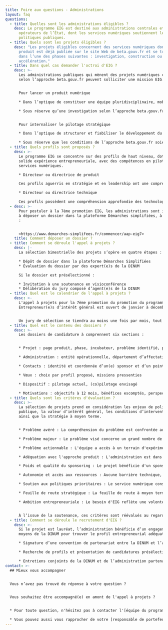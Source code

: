 ```yaml
---
title: Foire aux questions - Administrations
layout: faq
questions:
  - title: Quelles sont les administrations éligibles ?
    desc: Le programme EIG est destiné aux administrations centrales et aux
      opérateurs de l’État, dont les services numériques soutiennent les
      politiques publiques.
  - title: Quels sont les projets éligibles ?
    desc: "Les projets éligibles concernent des services numériques dont la fiche
      produit est déjà publiée sur le site Web de beta.gouv.fr et se trouvent
      dans l’une des phases suivantes : investigation, construction ou
      accélération."
  - title: Dans quel cas demander l'octroi d'EIG ?
    desc: >-
      Les administrations publiques qui mènent des projets numériques conçus
      selon l’approche beta.gouv.fr peuvent solliciter une mission EIG.


      Pour lancer un produit numérique

      * Dans l’optique de constituer une équipe pluridisciplinaire, mobiliser l’écosystème, prouver la valeur du service et enclencher son adoption.

      * Sous réserve qu’une investigation selon l’approche beta.gouv.fr permette de qualifier le problème, de valider le besoin et d’esquisser une stratégie.


      Pour internaliser le pilotage stratégique

      * Dans l’optique de structurer et fiabiliser le développement du produit, mais aussi faire grandir l’équipe, la technologie et l’organisation.

      * Sous réserve que les conditions de l’approche beta.gouv.fr soient réunies (pilotage par l’impact, transparence des résultats, ouverture des codes sources, etc.).
  - title: Quels profils sont proposés ?
    desc: >-
      Le programme EIG se concentre sur des profils de haut niveau, dotés d’une
      solide expérience entrepreneuriale, avec des compétences en pilotage de
      services numériques.

      * Directeur ou directrice de produit

      Ces profils aguerris en stratégie et en leadership ont une compréhension holistique du lancement de services numériques (financement, marketing, ressources humaines, etc.). Leur expérience entrepreneuriale a développé leur capacité à naviguer en évolution rapide et de pivoter selon les besoins.

      * Directeur ou directrice technique

      Ces profils possèdent une compréhension approfondie des technologies et de leurs enjeux (souveraineté, sécurité, accessibilité, etc.). Leur expérience de direction d’équipes techniques orientées produit leur permet de résoudre des problèmes complexes et de suivre des indicateurs de performance.
  - desc: >-
      Pour postuler à la 7ème promotion EIG, les administrations sont invité(e)s
      à déposer un dossier dans la plateforme Démarches simplifiées, à l’adresse
      :


      <https://www.demarches-simplifees.fr/commencer/aap-eig7>
    title: Comment déposer un dossier ?
  - title: Comment se déroule l'appel à projets ?
    desc: |-
      La sélection bimestrielle des projets s’opère en quatre étapes :

      * Dépôt de dossier dans la plateforme Démarches Simplifiées
      * Évaluation du dossier par des expert(e)s de la DINUM

      Si le dossier est présélectionné :

      * Invitation à une soutenance en visioconférence
      * Délibération du jury composé d’agent(e)s de la DINUM
  - title: Quel est le calendrier de l'appel à projets ?
    desc: >-
      L'appel à projets pour la 7ème promotion du promotion du programme
      Entrepreneur(e)s d’intérêt général est ouvert de janvier à décembre 2024. 


      Un jury de sélection se tiendra au moins une fois par mois, tout au long de l’année, pour évaluer les dossiers déposés dans Démarches Simplifiées
  - title: Quel est le contenu des dossiers ?
    desc: >-
      Les dossiers de candidature à comprennent six sections :


      * Projet : page produit, phase, incubateur, problème identifié, politique publique concernée

      * Administration : entité opérationnelle, département d’affectation, lieu de travail

      * Contacts : identité et coordonnée d’un(e) sponsor et d’un point de contact

      * Vœux : choix par profil proposé, missions pressenties

      * Dispositif : pilotage actuel, (co)pilotage envisagé

      * Motivations : objectifs à 12 mois, bénéfices escomptés, perspectives
  - title: Quels sont les critères d'évaluation ?
    desc: >-
      La sélection de projets prend en considération les enjeux de politique
      publique, la valeur d’intérêt général, les conditions d’intervention,
      ainsi que la stratégie à moyen terme.


      * Problème avéré : La compréhension du problème est confrontée au terrain et confirmée par des informations significatives, voire corroborée par des études qualitatives et/ou quantitatives.

      * Problème majeur : Le problème visé concerne un grand nombre de personnes, est récurrent et/ou a des conséquences significatives pour les personnes concernées.

      * Problème actionnable : L'équipe a accès à un terrain d'expérimentation et possède une stratégie viable pour mobiliser des usagers. L'objectif d'impact est clair, circonscrit et mesurable.

      * Adéquation avec l'approche produit : L'administration est dans une posture d'exploration, de recherche d'apprentissages et d'amélioration progressive en fonction de résultats mesurés.

      * Poids et qualité du sponsoring : Le projet bénéficie d'un sponsoring élevé, consistant, facilitant, avec une excellente compréhension du pilotage collaboratif.

      * Autonomie et accès aux ressources : Aucune barrière technique, hiérarchique ou juridique n'est à lever pour impliquer les expert(e)s métiers et les usagers dans la création de valeur.

      * Soutien aux politiques prioritaires : Le service numérique constitue le levier majeur de déploiement d'une politique prioritaire du gouvernement. Sa réussite est essentielle au regard des enjeux.

      * Feuille de route stratégique : La feuille de route à moyen terme est élaborée avec des orientations réfléchies et des priorités solidement soutenues. Elle dessine une trajectoire apte à faire croître la valeur.

      * Ambition entrepreneuriale : Le besoin d'EIG reflète une volonté de passer un cap significatif. La mission pressentie est susceptible de séduire des entrepreneur(e)s aguerri(e)s.


      À l’issue de la soutenance, ces critères sont réévalués au regard des échanges entre l’administration candidate et le jury composé d’agent(e)s de la DINUM.
  - title: Comment se déroule le recrutement d'EIG ?
    desc: >-
      Si le projet est lauréat, l’administration bénéficie d’un engagement de
      moyens de la DINUM pour trouver le profil entrepreneurial adéquat :

      * Signature d’une convention de partenariat entre la DINUM et l’administration lauréate

      * Recherche de profils et présentation de candidatures présélectionné(e)s dans le vivier des EIG

      * Entretiens conjoints de la DINUM et de l’administration partenaire avec des candidat(e)s
contact: >-
  ## M﻿ieux vous accompagner


  Vous n’avez pas trouvé de réponse à votre question ?


  Vous souhaitez être accompagné(e) en amont de l'appel à projets ?


  * Pour toute question, n'hésitez pas à contacter l'[équipe du programme](eig@beta.gouv.fr).

  * Vous pouvez aussi vous rapprocher de votre [responsable de portefeuille](https://beta.gouv.fr/incubateurs/dinum.html).
---
```

